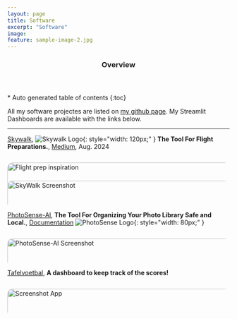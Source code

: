 ```yaml
---
layout: page
title: Software
excerpt: "Software"
image:
feature: sample-image-2.jpg
---
```




<section id="table-of-contents" class="toc">
  <header>
    <h3>Overview</h3>
  </header>
<div id="drawer" markdown="1">
*  Auto generated table of contents
{:toc}
</div>
</section><!-- /#table-of-contents -->


All my software projectes are listed on [my github page](https://github.com/erdogant).
My Streamlit Dashboards are available with the links below.

---

[Skywalk](https://skywalk.streamlit.app/), ![Skywalk Logo](/images/skywalk_logo.png){: style="width: 120px;" }
**The Tool For Flight Preparations.**, [Medium](https://erdogant.medium.com/skywalk-the-tool-for-flight-preparations-51c52d5a1ac0), Aug. 2024


<div style="display: flex; gap: 20px; flex-wrap: wrap; margin-top: 2em;">
  <div style="flex: 1; min-width: 250px;">
    <img src="/images/oskar-kadaksoo-f_rLDn5m2XQ-unsplash.jpg" alt="Flight prep inspiration" style="width: 300%; border-radius: 12px;">
  </div>
  <div style="flex: 1; min-width: 250px;">
    <img src="/images/screenshot_app_skywalk.png" alt="SkyWalk Screenshot" style="width: 300%; border-radius: 12px;">
  </div>
</div>

<br><br>
[PhotoSense-AI](https://github.com/erdogant/PhotoSenseAI/), **The Tool For Organizing Your Photo Library Safe and Local.**, [Documentation](https://erdogant.github.io/PhotoSenseAI)
![PhotoSense Logo](/images/photosenseAI_logo.png){: style="width: 80px;" }

<div style="display: flex; gap: 20px; flex-wrap: wrap; margin-top: 2em;">
  <div style="flex: 1; min-width: 250px;">
    <img src="/images/photosense_screenshot.png" alt="PhotoSense-AI Screenshot" style="width: 300%; border-radius: 12px;">
  </div>
</div>


<br><br>
[Tafelvoetbal](https://voetbal.streamlit.app/), **A dashboard to keep track of the scores!**

<div style="display: flex; gap: 20px; flex-wrap: wrap; margin-top: 2em;">
    <div style="flex: 1; min-width: 250px;">
      <img src="/images/screenshot_app_tafelvoetbal.png" alt="Screenshot App" style="width: 300%; border-radius: 12px;">
    </div>
</div>

